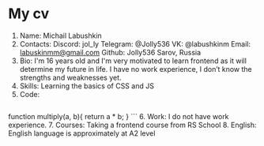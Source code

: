 # My cv
1. Name: Michail Labushkin
2. Contacts:
Discord: jol_ly
Telegram: @Jolly536
VK: @labushkinm
Email: labuskinmm@gmail.com
Github: Jolly536
Sarov, Russia
3. Bio:
I'm 16 years old and I'm very motivated to learn frontend as it will determine my future in life. 
I have no work experience, I don’t know the strengths and weaknesses yet.
4. Skills: 
Learning the basics of CSS and JS
5. Code: 
    ```
function multiply(a, b){
  return a * b;
}
    ```
6. Work:
I do not have work experience.
7. Courses:
Taking a frontend course from RS School
8. English:
English language is approximately at A2 level
